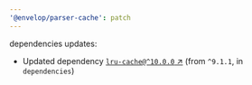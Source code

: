 ```yaml
---
'@envelop/parser-cache': patch
---
```


dependencies updates:

- Updated dependency [`lru-cache@^10.0.0` ↗︎](https://www.npmjs.com/package/lru-cache/v/10.0.0)
  (from `^9.1.1`, in `dependencies`)
